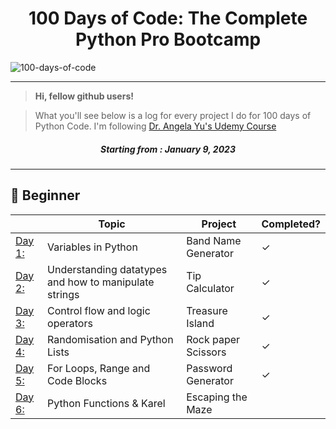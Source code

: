 <h1 align="center">100 Days of Code: The Complete Python Pro Bootcamp
</h1>

![100-days-of-code](https://ph-files.imgix.net/07015387-a11f-4b54-a211-be83e16ccb43.gif?auto=format)

---
> **Hi, fellow github users!**

> What you'll see below is a log for every project I do for 100 days of Python Code. I'm following [Dr. Angela Yu's Udemy Course](https://www.udemy.com/course/100-days-of-code/)
<h5 align="center">
Starting from : January 9, 2023
</h5>

---

## 🔰 Beginner 
|  | Topic | Project | Completed? |
|---|---|---| --- |
|[Day 1:](https://github.com/boomni/100-days_of_code/Day-1)| Variables in Python | Band Name Generator| &check; |
|[Day 2:](https://github.com/boomni/100-days_of_code/Day-2)| Understanding datatypes and how to manipulate strings | Tip Calculator | &check; |
|[Day 3:](https://github.com/boomni/100-days_of_code/Day-3)| Control flow and logic operators | Treasure Island | &check; |
|[Day 4:](https://github.com/boomni/100-days_of_code/Day-4)| Randomisation and Python Lists | Rock paper Scissors | &check; |
|[Day 5:](https://github.com/boomni/100-days_of_code/Day-5)| For Loops, Range and Code Blocks | Password Generator | &check; |
|[Day 6:](https://github.com/Boomni/100-days_of_code/Day-6)| Python Functions & Karel | Escaping the Maze | |

